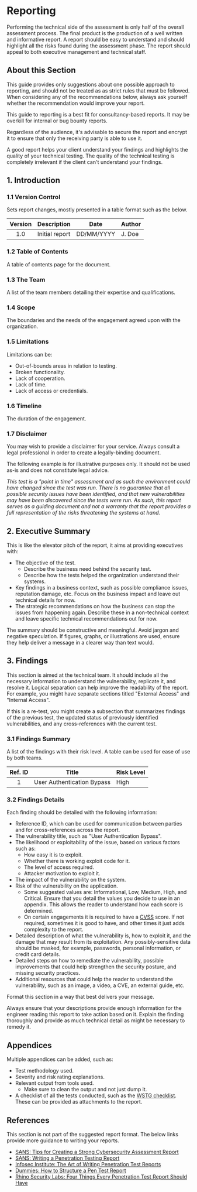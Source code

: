 # Reporting

Performing the technical side of the assessment is only half of the overall assessment process. The final product is the production of a well written and informative report. A report should be easy to understand and should highlight all the risks found during the assessment phase. The report should appeal to both executive management and technical staff.

## About this Section

This guide provides only suggestions about one possible approach to reporting, and should not be treated as as strict rules that must be followed. When considering any of the recommendations below, always ask yourself whether the recommendation would improve your report.

This guide to reporting is a best fit for consultancy-based reports. It may be overkill for internal or bug bounty reports.

Regardless of the audience, it's advisable to secure the report and encrypt it to ensure that only the receiving party is able to use it.

A good report helps your client understand your findings and highlights the quality of your technical testing. The quality of the technical testing is completely irrelevant if the client can't understand your findings.

## 1. Introduction

### 1.1 Version Control

Sets report changes, mostly presented in a table format such as the below.

| Version | Description | Date | Author |
|:-------:|-------------|------|--------|
| 1.0 | Initial report | DD/MM/YYYY | J. Doe |

### 1.2 Table of Contents

A table of contents page for the document.

### 1.3 The Team

A list of the team members detailing their expertise and qualifications.

### 1.4 Scope

The boundaries and the needs of the engagement agreed upon with the organization.

### 1.5 Limitations

Limitations can be:

- Out-of-bounds areas in relation to testing.
- Broken functionality.
- Lack of cooperation.
- Lack of time.
- Lack of access or credentials.

### 1.6 Timeline

The duration of the engagement.

### 1.7 Disclaimer

You may wish to provide a disclaimer for your service. Always consult a legal professional in order to create a legally-binding document.

The following example is for illustrative purposes only. It should not be used as-is and does not constitute legal advice.

*This test is a "point in time" assessment and as such the environment could have changed since the test was run. There is no guarantee that all possible security issues have been identified, and that new vulnerabilities may have been discovered since the tests were run. As such, this report serves as a guiding document and not a warranty that the report provides a full representation of the risks threatening the systems at hand.*

## 2. Executive Summary

This is like the elevator pitch of the report, it aims at providing executives with:

- The objective of the test.
  - Describe the business need behind the security test.
  - Describe how the tests helped the organization understand their systems.
- Key findings in a business context, such as possible compliance issues, reputation damage, etc. Focus on the business impact and leave out technical details for now.
- The strategic recommendations on how the business can stop the issues from happening again. Describe these in a non-technical context and leave specific technical recommendations out for now.

The summary should be constructive and meaningful. Avoid jargon and negative speculation. If figures, graphs, or illustrations are used, ensure they help deliver a message in a clearer way than text would.

## 3. Findings

This section is aimed at the technical team. It should include all the necessary information to understand the vulnerability, replicate it, and resolve it. Logical separation can help improve the readability of the report. For example, you might have separate sections titled "External Access" and "Internal Access".

If this is a re-test, you might create a subsection that summarizes findings of the previous test, the updated status of previously identified vulnerabilities, and any cross-references with the current test.

### 3.1 Findings Summary

A list of the findings with their risk level. A table can be used for ease of use by both teams.

| Ref. ID |  Title | Risk Level |
|:------------:|--------|------------|
| 1 | User Authentication Bypass | High |

### 3.2 Findings Details

Each finding should be detailed with the following information:

- Reference ID, which can be used for communication between parties and for cross-references across the report.
- The vulnerability title, such as "User Authentication Bypass".
- The likelihood or exploitability of the issue, based on various factors such as:
  - How easy it is to exploit.
  - Whether there is working exploit code for it.
  - The level of access required.
  - Attacker motivation to exploit it.
- The impact of the vulnerability on the system.
- Risk of the vulnerability on the application.
  - Some suggested values are: Informational, Low, Medium, High, and Critical. Ensure that you detail the values you decide to use in an appendix. This allows the reader to understand how each score is determined.
  - On certain engagements it is required to have a [CVSS](https://www.first.org/cvss/) score. If not required, sometimes it is good to have, and other times it just adds complexity to the report.
- Detailed description of what the vulnerability is, how to exploit it, and the damage that may result from its exploitation. Any possibly-sensitive data should be masked, for example, passwords, personal information, or credit card details.
- Detailed steps on how to remediate the vulnerability, possible improvements that could help strengthen the security posture, and missing security practices.
- Additional resources that could help the reader to understand the vulnerability, such as an image, a video, a CVE, an external guide, etc.

Format this section in a way that best delivers your message.

Always ensure that your descriptions provide enough information for the engineer reading this report to take action based on it. Explain the finding thoroughly and provide as much technical detail as might be necessary to remedy it.

## Appendices

Multiple appendices can be added, such as:

- Test methodology used.
- Severity and risk rating explanations.
- Relevant output from tools used.
  - Make sure to clean the output and not just dump it.
- A checklist of all the tests conducted, such as the [WSTG checklist](https://github.com/OWASP/wstg/tree/master/checklist). These can be provided as attachments to the report.

## References

This section is not part of the suggested report format. The below links provide more guidance to writing your reports.

- [SANS: Tips for Creating a Strong Cybersecurity Assessment Report](https://www.sans.org/blog/tips-for-creating-a-strong-cybersecurity-assessment-report/)
- [SANS: Writing a Penetration Testing Report](https://www.sans.org/reading-room/whitepapers/bestprac/paper/33343)
- [Infosec Institute: The Art of Writing Penetration Test Reports](https://resources.infosecinstitute.com/topic/writing-penetration-testing-reports/)
- [Dummies: How to Structure a Pen Test Report](https://www.dummies.com/computers/macs/security/how-to-structure-a-pen-test-report/)
- [Rhino Security Labs: Four Things Every Penetration Test Report Should Have](https://rhinosecuritylabs.com/penetration-testing/four-things-every-penetration-test-report/)
